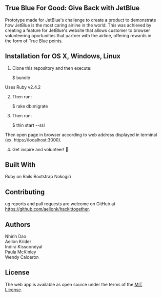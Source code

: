 ## True Blue For Good: Give Back with JetBlue
Prototype made for JetBlue's challenge to create a product to demonstrate how JetBlue is the most caring airline in the world. This was achieved by creating a feature for JetBlue's website that allows customer to browser volunteering oportunities that partner with the airline, offering rewards in the form of True Blue points.

## Installation for OS X, Windows, Linux
1. Clone this repository and then execute:

    $ bundle

Uses Ruby v2.4.2

2. Then run:
	
	$ rake db:migrate
	
3. Then run:

	$ thin start --ssl 

Then open page in browser according to web address displayed in terminal (ex. https://localhost:3000).

4. Get inspire and volunteer! :raised_hands:

## Built With
Ruby on Rails
Bootstrap
Nokogiri

## Contributing
ug reports and pull requests are welcome on GitHub at https://github.com/aellonk/hackittogether.

## Authors
Nhinh Dao  
Aellon Krider  
Indira Kissoondyal  
Paula McKinley  
Wendy Calderon  

## License
The web app is available as open source under the terms of the [MIT License](https://opensource.org/licenses/MIT).



